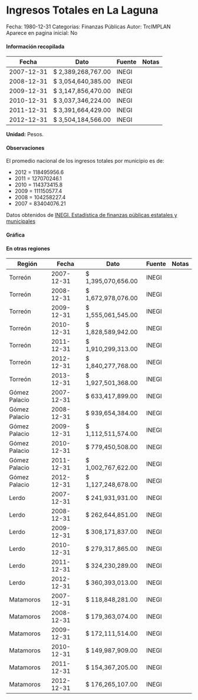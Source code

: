Ingresos Totales en La Laguna
=====

Fecha: 1980-12-31
Categorías: Finanzas Públicas
Autor: TrcIMPLAN
Aparece en pagina inicial: No



#### Información recopilada

<table class="table table-hover table-bordered matriz">
<thead>
<tr>
<th>Fecha</th>
<th>Dato</th>
<th>Fuente</th>
<th>Notas</th>
</tr>
</thead>
<tbody>
<tr>
<td>2007-12-31</td>
<td class="derecha">$ 2,389,268,767.00</td>
<td>INEGI</td>
<td></td>
</tr>
<tr>
<td>2008-12-31</td>
<td class="derecha">$ 3,054,640,385.00</td>
<td>INEGI</td>
<td></td>
</tr>
<tr>
<td>2009-12-31</td>
<td class="derecha">$ 3,147,856,470.00</td>
<td>INEGI</td>
<td></td>
</tr>
<tr>
<td>2010-12-31</td>
<td class="derecha">$ 3,037,346,224.00</td>
<td>INEGI</td>
<td></td>
</tr>
<tr>
<td>2011-12-31</td>
<td class="derecha">$ 3,391,664,429.00</td>
<td>INEGI</td>
<td></td>
</tr>
<tr>
<td>2012-12-31</td>
<td class="derecha">$ 3,504,184,566.00</td>
<td>INEGI</td>
<td></td>
</tr>
</tbody>
</table>

<b>Unidad:</b> Pesos.

#### Observaciones

El promedio nacional de los ingresos totales por municipio es de:

- 2012 = 118495956.6
- 2011 = 127070246.1
- 2010 = 114373415.8
- 2009 = 111150577.4
- 2008 = 104258227.4
- 2007 = 83404076.21

Datos obtenidos de [INEGI. Estadística de finanzas públicas estatales y municipales](http://www.inegi.org.mx/sistemas/olap/Proyectos/bd/continuas/finanzaspublicas/FPMun.asp?s=est&c=11289&proy=efipem_fmun)

#### Gráfica

<div id="Morrislrhssnwq" class="grafica"></div>
<script>
new Morris.Line({
element: 'Morrislrhssnwq',
data: [{ fecha: '2007-12-31', dato: 2389268767.00 },{ fecha: '2008-12-31', dato: 3054640385.00 },{ fecha: '2009-12-31', dato: 3147856470.00 },{ fecha: '2010-12-31', dato: 3037346224.00 },{ fecha: '2011-12-31', dato: 3391664429.00 },{ fecha: '2012-12-31', dato: 3504184566.00 }],
xkey: 'fecha',
ykeys: ['dato'],
labels: ['Dato'],
lineColors: ['#FF5B02'],
xLabelFormat: function(d) { return d.getDate()+'/'+(d.getMonth()+1)+'/'+d.getFullYear(); },
dateFormat: function(ts) { var d = new Date(ts); return d.getDate() + '/' + (d.getMonth() + 1) + '/' + d.getFullYear(); }
});
</script>

#### En otras regiones

<table class="table table-hover table-bordered matriz">
<thead>
<tr>
<th>Región</th>
<th>Fecha</th>
<th>Dato</th>
<th>Fuente</th>
<th>Notas</th>
</tr>
</thead>
<tbody>
<tr>
<td>Torreón</td>
<td>2007-12-31</td>
<td class="derecha">$ 1,395,070,656.00</td>
<td>INEGI</td>
<td></td>
</tr>
<tr>
<td>Torreón</td>
<td>2008-12-31</td>
<td class="derecha">$ 1,672,978,076.00</td>
<td>INEGI</td>
<td></td>
</tr>
<tr>
<td>Torreón</td>
<td>2009-12-31</td>
<td class="derecha">$ 1,555,061,545.00</td>
<td>INEGI</td>
<td></td>
</tr>
<tr>
<td>Torreón</td>
<td>2010-12-31</td>
<td class="derecha">$ 1,828,589,942.00</td>
<td>INEGI</td>
<td></td>
</tr>
<tr>
<td>Torreón</td>
<td>2011-12-31</td>
<td class="derecha">$ 1,910,299,313.00</td>
<td>INEGI</td>
<td></td>
</tr>
<tr>
<td>Torreón</td>
<td>2012-12-31</td>
<td class="derecha">$ 1,840,277,768.00</td>
<td>INEGI</td>
<td></td>
</tr>
<tr>
<td>Torreón</td>
<td>2013-12-31</td>
<td class="derecha">$ 1,927,501,368.00</td>
<td>INEGI</td>
<td></td>
</tr>
<tr>
<td>Gómez Palacio</td>
<td>2007-12-31</td>
<td class="derecha">$ 633,417,899.00</td>
<td>INEGI</td>
<td></td>
</tr>
<tr>
<td>Gómez Palacio</td>
<td>2008-12-31</td>
<td class="derecha">$ 939,654,384.00</td>
<td>INEGI</td>
<td></td>
</tr>
<tr>
<td>Gómez Palacio</td>
<td>2009-12-31</td>
<td class="derecha">$ 1,112,511,574.00</td>
<td>INEGI</td>
<td></td>
</tr>
<tr>
<td>Gómez Palacio</td>
<td>2010-12-31</td>
<td class="derecha">$ 779,450,508.00</td>
<td>INEGI</td>
<td></td>
</tr>
<tr>
<td>Gómez Palacio</td>
<td>2011-12-31</td>
<td class="derecha">$ 1,002,767,622.00</td>
<td>INEGI</td>
<td></td>
</tr>
<tr>
<td>Gómez Palacio</td>
<td>2012-12-31</td>
<td class="derecha">$ 1,127,248,678.00</td>
<td>INEGI</td>
<td></td>
</tr>
<tr>
<td>Lerdo</td>
<td>2007-12-31</td>
<td class="derecha">$ 241,931,931.00</td>
<td>INEGI</td>
<td></td>
</tr>
<tr>
<td>Lerdo</td>
<td>2008-12-31</td>
<td class="derecha">$ 262,644,851.00</td>
<td>INEGI</td>
<td></td>
</tr>
<tr>
<td>Lerdo</td>
<td>2009-12-31</td>
<td class="derecha">$ 308,171,837.00</td>
<td>INEGI</td>
<td></td>
</tr>
<tr>
<td>Lerdo</td>
<td>2010-12-31</td>
<td class="derecha">$ 279,317,865.00</td>
<td>INEGI</td>
<td></td>
</tr>
<tr>
<td>Lerdo</td>
<td>2011-12-31</td>
<td class="derecha">$ 324,230,289.00</td>
<td>INEGI</td>
<td></td>
</tr>
<tr>
<td>Lerdo</td>
<td>2012-12-31</td>
<td class="derecha">$ 360,393,013.00</td>
<td>INEGI</td>
<td></td>
</tr>
<tr>
<td>Matamoros</td>
<td>2007-12-31</td>
<td class="derecha">$ 118,848,281.00</td>
<td>INEGI</td>
<td></td>
</tr>
<tr>
<td>Matamoros</td>
<td>2008-12-31</td>
<td class="derecha">$ 179,363,074.00</td>
<td>INEGI</td>
<td></td>
</tr>
<tr>
<td>Matamoros</td>
<td>2009-12-31</td>
<td class="derecha">$ 172,111,514.00</td>
<td>INEGI</td>
<td></td>
</tr>
<tr>
<td>Matamoros</td>
<td>2010-12-31</td>
<td class="derecha">$ 149,987,909.00</td>
<td>INEGI</td>
<td></td>
</tr>
<tr>
<td>Matamoros</td>
<td>2011-12-31</td>
<td class="derecha">$ 154,367,205.00</td>
<td>INEGI</td>
<td></td>
</tr>
<tr>
<td>Matamoros</td>
<td>2012-12-31</td>
<td class="derecha">$ 176,265,107.00</td>
<td>INEGI</td>
<td></td>
</tr>
</tbody>
</table>

